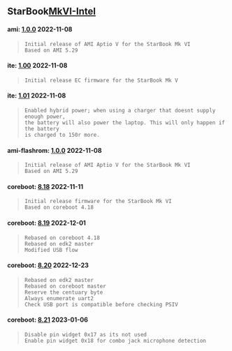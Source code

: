 ## **StarBook**[MkVI-Intel](https://github.com/StarLabsLtd/firmware/tree/master/StarBook/MkVI-Intel)
#### ami: [1.0.0](https://github.com/StarLabsLtd/firmware/raw/master/StarBook/MkVI-Intel/ami/1.0.0/efi-B6-I.zip) 2022-11-08
>     Initial release of AMI Aptio V for the StarBook Mk VI
>     Based on AMI 5.29


#### ite: [1.00](https://github.com/StarLabsLtd/firmware/raw/master/StarBook/MkVI-Intel/ite/1.00/efi-B6-I.zip) 2022-11-08
>     Initial release EC firmware for the StarBook Mk V


#### ite: [1.01](https://github.com/StarLabsLtd/firmware/raw/master/StarBook/MkVI-Intel/ite/1.01/efi-B6-I.zip) 2022-11-08
>     Enabled hybrid power; when using a charger that doesnt supply enough power,
>     the battery will also power the laptop. This will only happen if the battery
>     is charged to 150r more.


#### ami-flashrom: [1.0.0](https://github.com/StarLabsLtd/firmware/raw/master/StarBook/MkVI-Intel/ami-flashrom/1.0.0/1.0.0.bin) 2022-11-08
>     Initial release of AMI Aptio V for the StarBook Mk VI
>     Based on AMI 5.29


#### coreboot: [8.18](https://github.com/StarLabsLtd/firmware/raw/master/StarBook/MkVI-Intel/coreboot/8.18/coreboot-B6-I.cab) 2022-11-11
>     Initial release firmware for the StarBook Mk VI
>     Based on coreboot 4.18


#### coreboot: [8.19](https://github.com/StarLabsLtd/firmware/raw/master/StarBook/MkVI-Intel/coreboot/8.19/coreboot-B6-I.cab) 2022-12-01
>     Rebased on coreboot 4.18
>     Rebased on edk2 master
>     Modified USB flow


#### coreboot: [8.20](https://github.com/StarLabsLtd/firmware/raw/master/StarBook/MkVI-Intel/coreboot/8.20/coreboot-B6-I.cab) 2022-12-23
>     Rebased on edk2 master
>     Rebased on coreboot master
>     Reserve the centuary byte
>     Always enumerate uart2
>     Check USB port is compatible before checking PSIV


#### coreboot: [8.21](https://github.com/StarLabsLtd/firmware/raw/master/StarBook/MkVI-Intel/coreboot/8.21/coreboot-B6-I.cab) 2023-01-06
>     Disable pin widget 0x17 as its not used
>     Enable pin widget 0x18 for combo jack microphone detection

